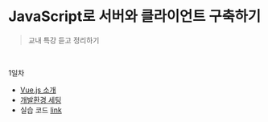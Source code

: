 # JavaScript로 서버와 클라이언트 구축하기

> 교내 특강 듣고 정리하기

<br>

1일차

* [Vue.js 소개](https://github.com/s2zan/TIL/blob/master/javascript-server-client/introduction-to-vue-js.md)
* [개발환경 세팅](https://github.com/s2zan/TIL/blob/master/javascript-server-client/environment-setup.md)
* 실습 코드 [link](https://github.com/s2zan/TIL/blob/master/javascript-server-client/source/_01_begin.html)

